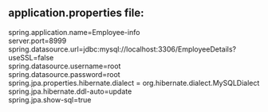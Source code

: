 <h2>application.properties file:</h2>
spring.application.name=Employee-info<br/>
server.port=8999<br />
spring.datasource.url=jdbc:mysql://localhost:3306/EmployeeDetails?useSSL=false<br />
spring.datasource.username=root<br />
spring.datasource.password=root<br />
spring.jpa.properties.hibernate.dialect = org.hibernate.dialect.MySQLDialect<br />
spring.jpa.hibernate.ddl-auto=update<br />
spring.jpa.show-sql=true<br />
